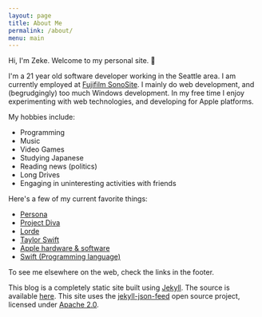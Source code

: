 ```yaml
---
layout: page
title: About Me
permalink: /about/
menu: main
---
```


Hi, I'm Zeke. Welcome to my personal site. 👋

I'm a 21 year old software developer working in the Seattle area. I am currently employed at [Fujifilm SonoSite](https://sonosite.com). I mainly do web development, and (begrudgingly) too much Windows development. In my free time I enjoy experimenting with web technologies, and developing for Apple platforms.

My hobbies include:
+ Programming
+ Music
+ Video Games
+ Studying Japanese
+ Reading news (politics)
+ Long Drives
+ Engaging in uninteresting activities with friends


Here's a few of my current favorite things:
+ [Persona](https://en.wikipedia.org/wiki/Persona_(series))
+ [Project Diva](https://en.wikipedia.org/wiki/Hatsune_Miku:_Project_DIVA)
+ [Lorde](https://en.wikipedia.org/wiki/Lorde)
+ [Taylor Swift](https://en.wikipedia.org/wiki/Taylor_Swift)
+ [Apple hardware & software](https://apple.com)
+ [Swift (Programming language)](https://swift.org)

To see me elsewhere on the web, check the links in the footer.

This blog is a completely static site built using [Jekyll](https://jekyllrb.com). The source is available [here](https://github.com/ZekeSnider/ZekeSniderDotCom). This site uses the [jekyll-json-feed](https://github.com/vallieres/jekyll-json-feed) open source project, licensed under [Apache 2.0](https://github.com/vallieres/jekyll-json-feed/blob/master/LICENSE).
